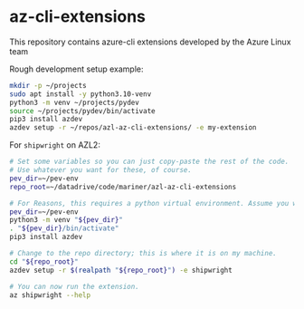 # az-cli-extensions
This repository contains azure-cli extensions developed by the Azure Linux team

Rough development setup example:
``` bash
mkdir -p ~/projects
sudo apt install -y python3.10-venv
python3 -m venv ~/projects/pydev
source ~/projects/pydev/bin/activate
pip3 install azdev
azdev setup -r ~/repos/azl-az-cli-extensions/ -e my-extension
```

For `shipwright` on AZL2:
```bash
# Set some variables so you can just copy-paste the rest of the code.
# Use whatever you want for these, of course.
pev_dir=~/pev-env
repo_root=~/datadrive/code/mariner/azl-az-cli-extensions

# For Reasons, this requires a python virtual environment. Assume you want the VE stuff here:
pev_dir=~/pev-env
python3 -m venv "${pev_dir}"
. "${pev_dir}/bin/activate"
pip3 install azdev

# Change to the repo directory; this is where it is on my machine.
cd "${repo_root}"
azdev setup -r $(realpath "${repo_root}") -e shipwright

# You can now run the extension.
az shipwright --help
```
